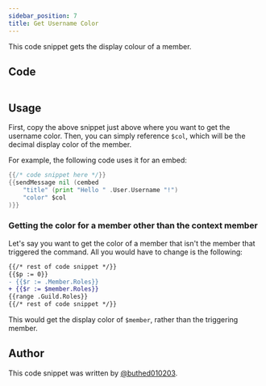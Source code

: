 ```yaml
---
sidebar_position: 7
title: Get Username Color
---
```


This code snippet gets the display colour of a member.

## Code

```go file=../../../src/code_snippets/get_username_color.go.tmpl

```

## Usage

First, copy the above snippet just above where you want to get the username color. Then, you can simply reference `$col`, which will be the decimal display color of the member.

For example, the following code uses it for an embed:

```go {4}
{{/* code snippet here */}}
{{sendMessage nil (cembed
	"title" (print "Hello " .User.Username "!")
	"color" $col
)}}
```

### Getting the color for a member other than the context member

Let's say you want to get the color of a member that isn't the member that triggered the command. All you would have to change is the following:

```diff {4}
{{/* rest of code snippet */}}
{{$p := 0}}
- {{$r := .Member.Roles}}
+ {{$r := $member.Roles}}
{{range .Guild.Roles}}
{{/* rest of code snippet */}}
```

This would get the display color of `$member`, rather than the triggering member.

## Author

This code snippet was written by [@buthed010203](https://github.com/buthed010203).
